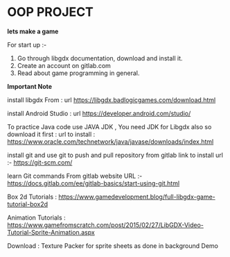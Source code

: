 # OOP PROJECT 

**lets make a game** 

For start up  :- 
1. Go through libgdx documentation, download and install it.
2. Create an account on gitlab.com
3. Read about game programming in general.

**Important Note** 

install libgdx  From : url  https://libgdx.badlogicgames.com/download.html 

install Android Studio : url  https://developer.android.com/studio/

To practice Java code use JAVA JDK , You need JDK for Libgdx also so download it first 
                    : url to install : https://www.oracle.com/technetwork/java/javase/downloads/index.html
                    
install git and use git to push and pull repository from gitlab link to install url :- https://git-scm.com/ 

learn Git commands From gitlab website URL :- https://docs.gitlab.com/ee/gitlab-basics/start-using-git.html 

Box 2d Tutorials : https://www.gamedevelopment.blog/full-libgdx-game-tutorial-box2d

Animation Tutorials : https://www.gamefromscratch.com/post/2015/02/27/LibGDX-Video-Tutorial-Sprite-Animation.aspx 

Download :  Texture Packer for sprite sheets as done in background  Demo  

